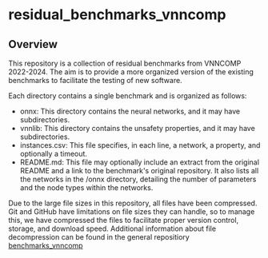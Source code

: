 # residual_benchmarks_vnncomp

## Overview

This repository is a collection of residual benchmarks from VNNCOMP 2022-2024. The aim is to provide a more organized version of the existing benchmarks to facilitate the testing of new software.

Each directory contains a single benchmark and is organized as follows:

* onnx: This directory contains the neural networks, and it may have subdirectories.
* vnnlib: This directory contains the unsafety properties, and it may have subdirectories.
* instances.csv: This file specifies, in each line, a network, a property, and optionally a timeout.
* README.md: This file may optionally include an extract from the original README and a link to the benchmark's original repository. It also lists all the networks in the /onnx directory, detailing the number of parameters and the node types within the networks.

Due to the large file sizes in this repository, all files have been compressed. Git and GitHub have limitations on file sizes they can handle, so to manage this, we have compressed the files to facilitate proper version control, storage, and download speed. Additional information about file decompression can be found in the general repositiory [benchmarks_vnncomp](https://github.com/AndyVale/benchmarks_vnncomp)